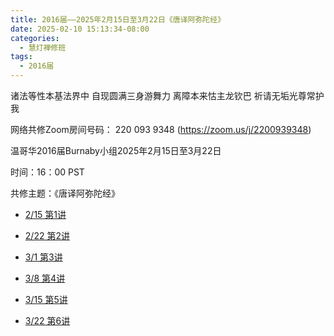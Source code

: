 ```yaml
---
title: 2016届——2025年2月15日至3月22日《唐译阿弥陀经》
date: 2025-02-10 15:13:34-08:00
categories:
  - 慧灯禅修班
tags:
  - 2016届
---
```

诸法等性本基法界中 自现圆满三身游舞力 离障本来怙主龙钦巴 祈请无垢光尊常护我


网络共修Zoom房间号码： 220 093 9348 (<https://zoom.us/j/2200939348>)

温哥华2016届Burnaby小组2025年2月15日至3月22日

时间：16：00 PST


共修主题：《唐译阿弥陀经》

* [2/15 第1讲](https://www.youtube.com/watch?v=c1A4UdvCT6w&list=PLLFRYpO3Y0n5CLgxH_03GMSC0EjHfDPp8&index=1)

* [2/22 第2讲](https://www.youtube.com/watch?v=c1A4UdvCT6w&list=PLLFRYpO3Y0n5CLgxH_03GMSC0EjHfDPp8&index=2)

* [3/1 第3讲](https://www.youtube.com/watch?v=Es2vTZctfDI&list=PLLFRYpO3Y0n5CLgxH_03GMSC0EjHfDPp8&index=3)

* [3/8 第4讲](https://www.youtube.com/watch?v=Es2vTZctfDI&list=PLLFRYpO3Y0n5CLgxH_03GMSC0EjHfDPp8&index=4)

* [3/15 第5讲](https://www.youtube.com/watch?v=Es2vTZctfDI&list=PLLFRYpO3Y0n5CLgxH_03GMSC0EjHfDPp8&index=5)

* [3/22 第6讲](https://www.youtube.com/watch?v=Es2vTZctfDI&list=PLLFRYpO3Y0n5CLgxH_03GMSC0EjHfDPp8&index=6)
